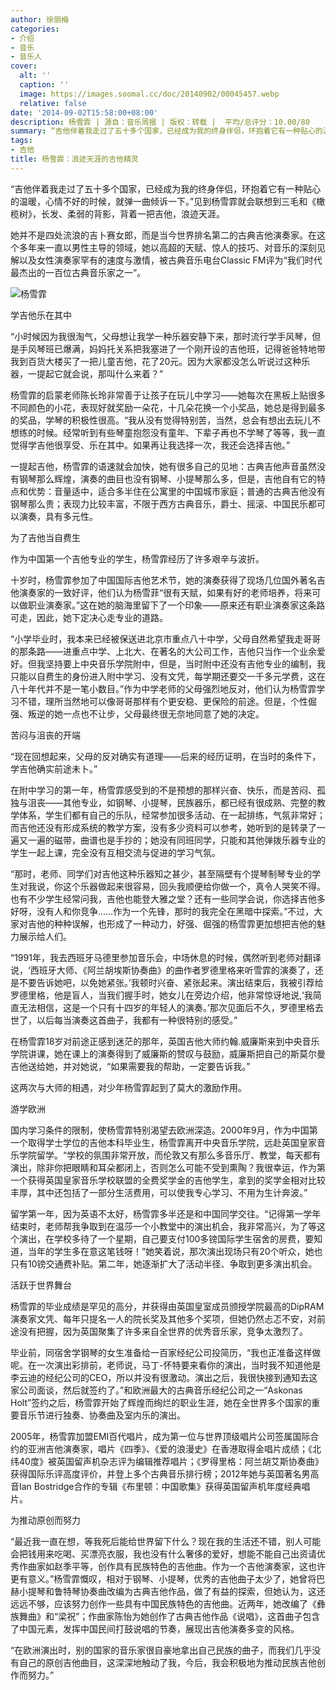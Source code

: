 ```yaml
---
author: 徐丽梅
categories:
- 介绍
- 音乐
- 音乐人
cover:
  alt: ''
  caption: ''
  image: https://images.soomal.cc/doc/20140902/00045457.webp
  relative: false
date: '2014-09-02T15:58:00+08:00'
description: 杨雪霏 | 源自：音乐周报 | 版权：转载 |  平均/总评分：10.00/80
summary: “吉他伴着我走过了五十多个国家，已经成为我的终身伴侣，环抱着它有一种贴心的温暖，心情不好的时候，就弹一曲倾诉一下。”见到杨雪霏就会联想到三毛和《橄榄树》，长发、柔弱的背影，背着一把吉他，浪迹天涯。
tags:
- 吉他
title: 杨雪霏：浪迹天涯的吉他精灵
---
```


“吉他伴着我走过了五十多个国家，已经成为我的终身伴侣，环抱着它有一种贴心的温暖，心情不好的时候，就弹一曲倾诉一下。”见到杨雪霏就会联想到三毛和《橄榄树》，长发、柔弱的背影，背着一把吉他，浪迹天涯。

她并不是四处流浪的吉卜赛女郎，而是当今世界排名第二的古典吉他演奏家。在这个多年来一直以男性主导的领域，她以高超的天赋、惊人的技巧、对音乐的深刻见解以及女性演奏家罕有的速度与激情，被古典音乐电台Classic FM评为“我们时代最杰出的一百位古典音乐家之一”。

![杨雪霏](https://images.soomal.cc/doc/20140902/00045456.webp)





学吉他乐在其中

“小时候因为我很淘气，父母想让我学一种乐器安静下来，那时流行学手风琴，但是手风琴班已爆满，妈妈托关系把我塞进了一个刚开设的吉他班，记得爸爸特地带我到百货大楼买了一把儿童吉他，花了20元。因为大家都没怎么听说过这种乐器，一提起它就会说，那叫什么来着？”

杨雪霏的启蒙老师陈长玲非常善于让孩子在玩儿中学习――她每次在黑板上贴很多不同颜色的小花，表现好就奖励一朵花，十几朵花换一个小奖品，她总是得到最多的奖品，学琴的积极性很高。“我从没有觉得特别苦，当然，总会有想出去玩儿不想练的时候。经常听到有些琴童抱怨没有童年、下辈子再也不学琴了等等，我一直觉得学吉他很享受、乐在其中。如果再让我选择一次，我还会选择吉他。”

一提起吉他，杨雪霏的语速就会加快，她有很多自己的见地：古典吉他声音虽然没有钢琴那么辉煌，演奏的曲目也没有钢琴、小提琴那么多，但是，吉他自有它的特点和优势：音量适中，适合多半住在公寓里的中国城市家庭；普通的古典吉他没有钢琴那么贵；表现力比较丰富，不限于西方古典音乐，爵士、摇滚、中国民乐都可以演奏，具有多元性。

为了吉他当自费生

作为中国第一个吉他专业的学生，杨雪霏经历了许多艰辛与波折。

十岁时，杨雪霏参加了中国国际吉他艺术节，她的演奏获得了现场几位国外著名吉他演奏家的一致好评，他们认为杨雪菲“很有天赋，如果有好的老师培养，将来可以做职业演奏家。”这在她的脑海里留下了一个印象――原来还有职业演奏家这条路可走，因此，她下定决心走专业的道路。

“小学毕业时，我本来已经被保送进北京市重点八十中学，父母自然希望我走哥哥的那条路――进重点中学、上北大、在著名的大公司工作，吉他只当作一个业余爱好。但我坚持要上中央音乐学院附中，但是，当时附中还没有吉他专业的编制，我只能以自费生的身份进入附中学习、没有文凭，每学期还要交一千多元学费，这在八十年代并不是一笔小数目。”作为中学老师的父母强烈地反对，他们认为杨雪霏学习不错，理所当然地可以像哥哥那样有个更安稳、更保险的前途。但是，个性倔强、叛逆的她一点也不让步，父母最终很无奈地同意了她的决定。

苦闷与沮丧的开端

“现在回想起来，父母的反对确实有道理――后来的经历证明，在当时的条件下，学吉他确实前途未卜。”

在附中学习的第一年，杨雪霏感受到的不是预想的那样兴奋、快乐，而是苦闷、孤独与沮丧――其他专业，如钢琴、小提琴，民族器乐，都已经有很成熟、完整的教学体系，学生们都有自己的乐队，经常参加很多活动、在一起排练，气氛非常好；而吉他还没有形成系统的教学方案，没有多少资料可以参考，她听到的是转录了一遍又一遍的磁带，曲谱也是手抄的；她没有同班同学，只能和其他弹拨乐器专业的学生一起上课，完全没有互相交流与促进的学习气氛。

“那时，老师、同学们对吉他这种乐器知之甚少，甚至隔壁有个提琴制琴专业的学生对我说，你这个乐器做起来很容易，回头我顺便给你做一个，真令人哭笑不得。也有不少学生经常问我，吉他也能登大雅之堂？还有一些同学会说，你选择吉他多好呀，没有人和你竞争……作为一个先锋，那时的我完全在黑暗中探索。”不过，大家对吉他的种种误解，也形成了一种动力，好强、倔强的杨雪霏更加想把吉他的魅力展示给人们。

“1991年，我去西班牙马德里参加音乐会，中场休息的时候，偶然听到老师对翻译说，‘西班牙大师、《阿兰胡埃斯协奏曲》的曲作者罗德里格来听雪霏的演奏了，还是不要告诉她吧，以免她紧张。’我顿时兴奋、紧张起来。演出结束后，我被引荐给罗德里格，他是盲人，当我们握手时，她女儿在旁边介绍，他非常惊讶地说,‘我简直无法相信，这是一个只有十四岁的年轻人的演奏。’那次见面后不久，罗德里格去世了，以后每当演奏这首曲子，我都有一种很特别的感受。”

在杨雪霏18岁对前途正感到迷茫的那年，英国吉他大师约翰.威廉斯来到中央音乐学院讲课，她在课上的演奏得到了威廉斯的赞叹与鼓励，威廉斯把自己的斯莫尔曼吉他送给她，并对她说，“如果需要我的帮助，一定要告诉我。”

这两次与大师的相遇，对少年杨雪霏起到了莫大的激励作用。

游学欧洲

国内学习条件的限制，使杨雪霏特别渴望去欧洲深造。2000年9月，作为中国第一个取得学士学位的吉他本科毕业生，杨雪霏离开中央音乐学院，远赴英国皇家音乐学院留学。“学校的氛围非常开放，而伦敦又有那么多音乐厅、教堂，每天都有演出，除非你把眼睛和耳朵都闭上，否则怎么可能不受到熏陶？我很幸运，作为第一个获得英国皇家音乐学校联盟的全费奖学金的吉他学生，拿到的奖学金相对比较丰厚，其中还包括了一部分生活费用，可以使我专心学习、不用为生计奔波。”

留学第一年，因为英语不太好，杨雪霏多半还是和中国同学交往。“记得第一学年结束时，老师帮我争取到在温莎一个小教堂中的演出机会，我非常高兴，为了等这个演出，在学校多待了一个星期，自己要支付100多镑国际学生宿舍的房费，要知道，当年的学生多在意这笔钱呀！”她笑着说，那次演出现场只有20个听众，她也只有10镑交通费补贴。第二年，她逐渐扩大了活动半径、争取到更多演出机会。

活跃于世界舞台

杨雪霏的毕业成绩是罕见的高分，并获得由英国皇室成员颁授学院最高的DipRAM演奏家文凭、每年只提名一人的院长奖及其他多个奖项，但她仍然忐忑不安，对前途没有把握，因为英国聚集了许多来自全世界的优秀音乐家，竞争太激烈了。

毕业前，同宿舍学钢琴的女生准备给一百家经纪公司投简历，“我也正准备这样做呢。在一次演出彩排前，老师说，马丁-怀特要来看你的演出，当时我不知道他是李云迪的经纪公司的CEO，所以并没有很激动。演出之后，我很快接到通知去这家公司面谈，然后就签约了。”和欧洲最大的古典音乐经纪公司之一“Askonas Holt”签约之后，杨雪霏开始了辉煌而绚烂的职业生涯，她在全世界多个国家的重要音乐节进行独奏、协奏曲及室内乐的演出。

2005年，杨雪霏加盟EMI百代唱片，成为第一位与世界顶级唱片公司签属国际合约的亚洲吉他演奏家，唱片《四季》、《爱的浪漫史》在香港取得金唱片成绩；《北纬40度》被英国留声机杂志评为编辑推荐唱片；《罗得里格：阿兰胡艾斯协奏曲》获得国际乐评高度评价，并登上多个古典音乐排行榜；2012年她与英国著名男高音Ian Bostridge合作的专辑《布里顿：中国歌集》获得英国留声机年度经典唱片。

为推动原创而努力

“最近我一直在想，等我死后能给世界留下什么？现在我的生活还不错，别人可能会把钱用来吃喝、买漂亮衣服，我也没有什么奢侈的爱好，想能不能自己出资请优秀作曲家如赵季平等，创作具有民族特色的吉他曲。作为一个吉他演奏家，这也许更有意义。”杨雪霏慨叹，相对于钢琴、小提琴，优秀的吉他曲子太少了，她曾将巴赫小提琴和鲁特琴协奏曲改编为古典吉他作品，做了有益的探索，但她认为，这还远远不够，应该努力创作一些具有中国民族特色的吉他曲。近两年，她改编了《彝族舞曲》和“梁祝”；作曲家陈怡为她创作了古典吉他作品《说唱》，这首曲子包含了中国元素，发挥中国民间打鼓说唱的节奏，展现出吉他演奏多变的风格。

“在欧洲演出时，别的国家的音乐家很自豪地拿出自己民族的曲子，而我们几乎没有自己的原创吉他曲目，这深深地触动了我，今后，我会积极地为推动民族吉他创作而努力。”